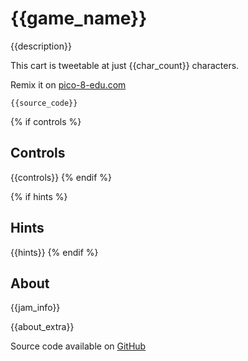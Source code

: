 # {{game_name}}
{{description}}

This cart is tweetable at just {{char_count}} characters.

Remix it on [pico-8-edu.com]({{pico_url}})

<pre><code>{{source_code}}</code></pre>

{% if controls %}
## Controls
{{controls}}
{% endif %}

{% if hints %}
## Hints
{{hints}}
{% endif %}

## About
{{jam_info}}

{{about_extra}}

Source code available on [GitHub]({{source_code_link}})
